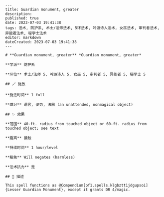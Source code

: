 
    ---
    title: Guardian monument, greater
    description: 
    published: true
    date: 2023-07-03 19:41:38
    tags: 法术, 防护系, 术士/法师法术, 5环法术, 吟游诗人法术, 女巫法术, 审判者法术, 异能者法术, 秘学士法术
    editor: markdown
    dateCreated: 2023-07-03 19:41:38
    ---

    # **Guardian monument, greater** *Guardian monument, greater*

    **学派** 防护系 

    **环位** 术士/法师 5, 吟游诗人 5, 女巫 5, 审判者 5, 异能者 5, 秘学士 5

    ## 🪄 施放

    **施法时间** 1 full

    **成分** 语言, 姿势, 法器 (an unattended, nonmagical object)

    ## ✨ 效果  

    **范围** 40-ft. radius from touched object or 60-ft. radius from touched object; see text

    **距离** 接触  

    **持续时间** 1 hour/level 

    **豁免** Will negates (harmless)

    **法术抗力** 是

    ## 📖 描述

    This spell functions as @Compendium[pf1.spells.klgbztt1jdgupsoi]{Lesser Guardian Monument}, except it grants DR 4/magic.
    